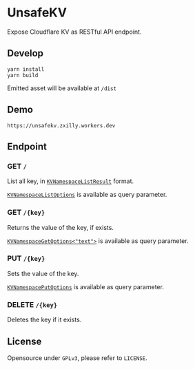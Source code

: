 # UnsafeKV

Expose Cloudflare KV as RESTful API endpoint.

## Develop

```
yarn install
yarn build
```

Emitted asset will be available at `/dist` 

## Demo

`https://unsafekv.zxilly.workers.dev`

## Endpoint

### GET `/`

List all key, in [`KVNamespaceListResult`](https://github.com/cloudflare/workers-types/blob/fab61eda806db2aa689d39a8861256cfe1dc473c/index.d.ts#L948) format.

[`KVNamespaceListOptions`](https://github.com/cloudflare/workers-types/blob/fab61eda806db2aa689d39a8861256cfe1dc473c/index.d.ts#L942) is available as query parameter.

### GET `/{key}`

Returns the value of the key, if exists.

[`KVNamespaceGetOptions<"text">`](https://github.com/cloudflare/workers-types/blob/fab61eda806db2aa689d39a8861256cfe1dc473c/overrides/kv.d.ts#L1) is available as query parameter.

### PUT `/{key}`

Sets the value of the key.

[`KVNamespacePutOptions`](https://github.com/cloudflare/workers-types/blob/fab61eda806db2aa689d39a8861256cfe1dc473c/index.d.ts#L954) is available as query parameter.

### DELETE `/{key}`

Deletes the key if it exists.

## License

Opensource under `GPLv3`, please refer to `LICENSE`.
